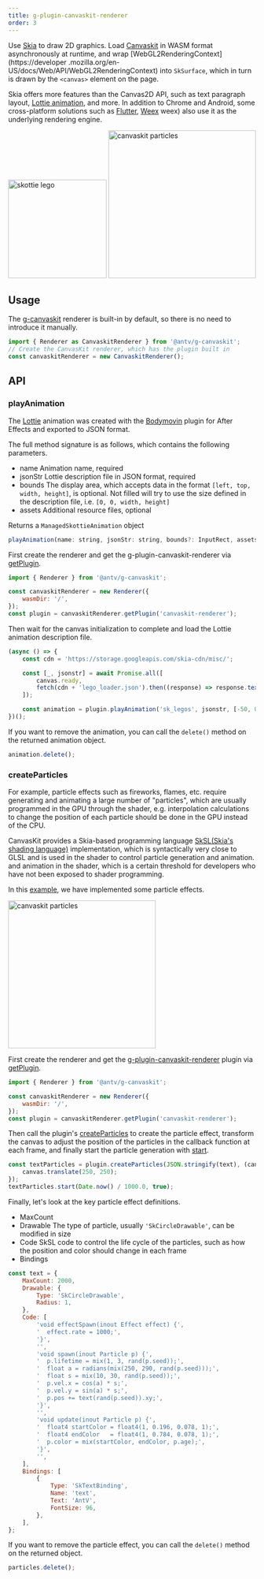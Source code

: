 ```yaml
---
title: g-plugin-canvaskit-renderer
order: 3
---
```


Use [Skia](https://skia.org/docs/user/api/) to draw 2D graphics. Load [Canvaskit](https://github.com/google/skia/tree/main/modules/canvaskit) in WASM format asynchronously at runtime, and wrap [WebGL2RenderingContext](https://developer .mozilla.org/en-US/docs/Web/API/WebGL2RenderingContext) into `SkSurface`, which in turn is drawn by the `<canvas>` element on the page.

Skia offers more features than the Canvas2D API, such as text paragraph layout, [Lottie animation](https://skia.org/docs/user/modules/skottie/), and more. In addition to Chrome and Android, some cross-platform solutions such as [Flutter](https://docs.flutter.dev/resources/architectural-overview), [Weex](https://github.com/alibaba/) weex) also use it as the underlying rendering engine.

<img src="https://gw.alipayobjects.com/mdn/rms_6ae20b/afts/img/A*_usaTqSm6vYAAAAAAAAAAAAAARQnAQ" width="200" alt="skottie lego">
<img src="https://gw.alipayobjects.com/mdn/rms_6ae20b/afts/img/A*919sR5Oxx_kAAAAAAAAAAAAAARQnAQ" width="300" alt="canvaskit particles">

## Usage

The [g-canvaskit](/en/docs/api/renderer/canvaskit) renderer is built-in by default, so there is no need to introduce it manually.

```js
import { Renderer as CanvaskitRenderer } from '@antv/g-canvaskit';
// Create the CanvasKit renderer, which has the plugin built in
const canvaskitRenderer = new CanvaskitRenderer();
```

## API

### playAnimation

The [Lottie](https://airbnb.design/introducing-lottie/) animation was created with the [Bodymovin](https://github.com/bodymovin/bodymovin) plugin for After Effects and exported to JSON format.

The full method signature is as follows, which contains the following parameters.

-   name Animation name, required
-   jsonStr Lottie description file in JSON format, required
-   bounds The display area, which accepts data in the format `[left, top, width, height]`, is optional. Not filled will try to use the size defined in the description file, i.e. `[0, 0, width, height]`
-   assets Additional resource files, optional

Returns a `ManagedSkottieAnimation` object

```js
playAnimation(name: string, jsonStr: string, bounds?: InputRect, assets?: any): ManagedSkottieAnimation;
```

First create the renderer and get the g-plugin-canvaskit-renderer via [getPlugin](/en/docs/api/renderer/renderer#getplugin).

```js
import { Renderer } from '@antv/g-canvaskit';

const canvaskitRenderer = new Renderer({
    wasmDir: '/',
});
const plugin = canvaskitRenderer.getPlugin('canvaskit-renderer');
```

Then wait for the canvas initialization to complete and load the Lottie animation description file.

```js
(async () => {
    const cdn = 'https://storage.googleapis.com/skia-cdn/misc/';

    const [_, jsonstr] = await Promise.all([
        canvas.ready,
        fetch(cdn + 'lego_loader.json').then((response) => response.text()),
    ]);

    const animation = plugin.playAnimation('sk_legos', jsonstr, [-50, 0, 350, 300]);
})();
```

If you want to remove the animation, you can call the `delete()` method on the returned animation object.

```js
animation.delete();
```

### createParticles

For example, particle effects such as fireworks, flames, etc. require generating and animating a large number of "particles", which are usually programmed in the GPU through the shader, e.g. interpolation calculations to change the position of each particle should be done in the GPU instead of the CPU.

CanvasKit provides a Skia-based programming language [SkSL(Skia's shading language)](https://skia.org/docs/user/sksl/) implementation, which is syntactically very close to GLSL and is used in the shader to control particle generation and animation. and animation in the shader, which is a certain threshold for developers who have not been exposed to shader programming.

In this [example](/en/examples/plugins#canvaskit-particles), we have implemented some particle effects.

<img src="https://gw.alipayobjects.com/mdn/rms_6ae20b/afts/img/A*919sR5Oxx_kAAAAAAAAAAAAAARQnAQ" width="300" alt="canvaskit particles">

First create the renderer and get the [g-plugin-canvaskit-renderer](/en/docs/api/renderer/renderer#getplugin) plugin via [getPlugin](/en/docs/plugins/canvaskit-renderer).

```js
import { Renderer } from '@antv/g-canvaskit';

const canvaskitRenderer = new Renderer({
    wasmDir: '/',
});
const plugin = canvaskitRenderer.getPlugin('canvaskit-renderer');
```

Then call the plugin's [createParticles](/en/docs/plugins/canvaskit-renderer#createparticles) to create the particle effect, transform the canvas to adjust the position of the particles in the callback function at each frame, and finally start the particle generation with [start]().

```js
const textParticles = plugin.createParticles(JSON.stringify(text), (canvas) => {
    canvas.translate(250, 250);
});
textParticles.start(Date.now() / 1000.0, true);
```

Finally, let's look at the key particle effect definitions.

-   MaxCount
-   Drawable The type of particle, usually `'SkCircleDrawable'`, can be modified in size
-   Code SkSL code to control the life cycle of the particles, such as how the position and color should change in each frame
-   Bindings

```js
const text = {
    MaxCount: 2000,
    Drawable: {
        Type: 'SkCircleDrawable',
        Radius: 1,
    },
    Code: [
        'void effectSpawn(inout Effect effect) {',
        '  effect.rate = 1000;',
        '}',
        '',
        'void spawn(inout Particle p) {',
        '  p.lifetime = mix(1, 3, rand(p.seed));',
        '  float a = radians(mix(250, 290, rand(p.seed)));',
        '  float s = mix(10, 30, rand(p.seed));',
        '  p.vel.x = cos(a) * s;',
        '  p.vel.y = sin(a) * s;',
        '  p.pos += text(rand(p.seed)).xy;',
        '}',
        '',
        'void update(inout Particle p) {',
        '  float4 startColor = float4(1, 0.196, 0.078, 1);',
        '  float4 endColor   = float4(1, 0.784, 0.078, 1);',
        '  p.color = mix(startColor, endColor, p.age);',
        '}',
        '',
    ],
    Bindings: [
        {
            Type: 'SkTextBinding',
            Name: 'text',
            Text: 'AntV',
            FontSize: 96,
        },
    ],
};
```

If you want to remove the particle effect, you can call the `delete()` method on the returned object.

```js
particles.delete();
```
